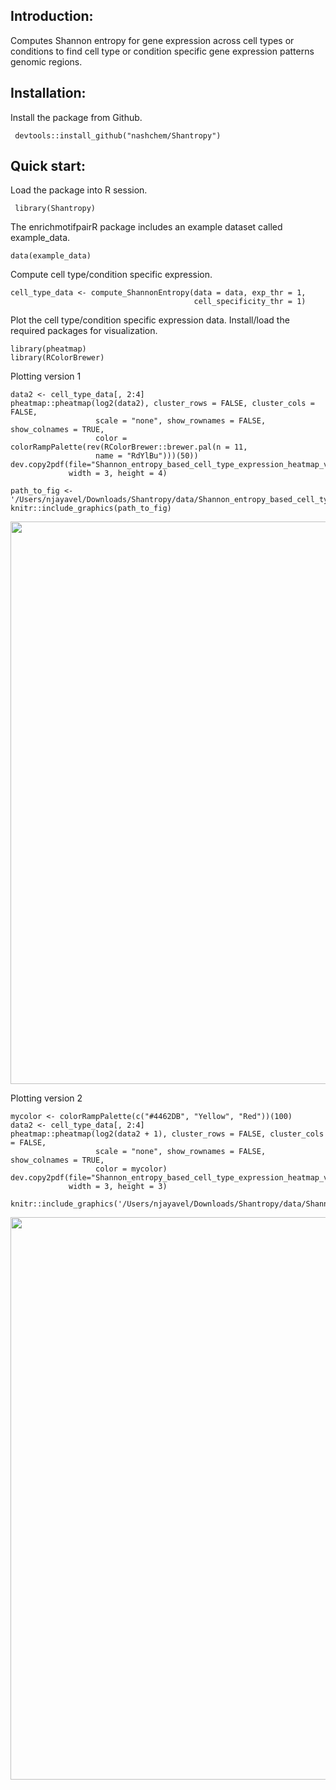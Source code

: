 Introduction:
-------------

Computes Shannon entropy for gene expression across cell types or
conditions to find cell type or condition specific gene expression
patterns genomic regions.

Installation:
-------------

Install the package from Github.

     devtools::install_github("nashchem/Shantropy")

Quick start:
------------

Load the package into R session.

     library(Shantropy)

The enrichmotifpairR package includes an example dataset called
example\_data.

    data(example_data)

Compute cell type/condition specific expression.

    cell_type_data <- compute_ShannonEntropy(data = data, exp_thr = 1, 
                                             cell_specificity_thr = 1)

Plot the cell type/condition specific expression data. Install/load the
required packages for visualization.

    library(pheatmap)
    library(RColorBrewer)

Plotting version 1

    data2 <- cell_type_data[, 2:4]
    pheatmap::pheatmap(log2(data2), cluster_rows = FALSE, cluster_cols = FALSE, 
                       scale = "none", show_rownames = FALSE, show_colnames = TRUE, 
                       color = colorRampPalette(rev(RColorBrewer::brewer.pal(n = 11,
                       name = "RdYlBu")))(50))
    dev.copy2pdf(file="Shannon_entropy_based_cell_type_expression_heatmap_v1.pdf", 
                 width = 3, height = 4)

    path_to_fig <- '/Users/njayavel/Downloads/Shantropy/data/Shannon_entropy_based_cell_type_expression_heatmap_v1.png'
    knitr::include_graphics(path_to_fig)

<img src="/Users/njayavel/Downloads/Shantropy/data/Shannon_entropy_based_cell_type_expression_heatmap_v1.png" width="900" />

Plotting version 2

    mycolor <- colorRampPalette(c("#4462DB", "Yellow", "Red"))(100)
    data2 <- cell_type_data[, 2:4]
    pheatmap::pheatmap(log2(data2 + 1), cluster_rows = FALSE, cluster_cols = FALSE, 
                       scale = "none", show_rownames = FALSE, show_colnames = TRUE, 
                       color = mycolor)
    dev.copy2pdf(file="Shannon_entropy_based_cell_type_expression_heatmap_v2.pdf", 
                 width = 3, height = 3)

    knitr::include_graphics('/Users/njayavel/Downloads/Shantropy/data/Shannon_entropy_based_cell_type_expression_heatmap_v2.png')

<img src="/Users/njayavel/Downloads/Shantropy/data/Shannon_entropy_based_cell_type_expression_heatmap_v2.png" width="900" />
